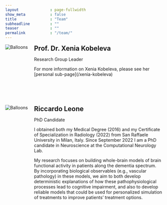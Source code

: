 ```yaml
---
layout              : page-fullwidth
show_meta           : false
title               : "Team"
subheadline         : ""
teaser              : ""
permalink           : "/team/"
---
```


<style>
@media (min-width: 500px) {
    .media {
        display: grid;
        grid-template-columns: fit-content(200px) 1fr;
        grid-template-rows:1fr auto;
        grid-template-areas:
            "image content"
            "image footer";
        grid-gap: 20px;
        margin-bottom: 4em;
    }
	
    .img {
        grid-area: image;
    }

    .content {
        grid-area: content;
    }

    .footer {
        grid-area: footer;
    }
}
</style>


<div class="media">
	<div class="img">
		<img src="https://wiki.selfhtml.org/images/f/f1/Fr%C3%BChling.png" alt="Balloons">
	</div>
	<div class="content">
		<h2 style="margin:0px;">Prof. Dr. Xenia Kobeleva</h2>
		<p>Research Group Leader</p>
		<p>For more information on Xenia Kobeleva, please see her [personal sub-page](/xenia-kobeleva)</p>
	</div>
</div>

<div class="media">
	<div class="img">
		<img src="https://wiki.selfhtml.org/images/f/f1/Fr%C3%BChling.png" alt="Balloons">
	</div>
	<div class="content">
		<h2 style="margin:0px;">Riccardo Leone</h2>
		<p>PhD Candidate</p>
		<p>I obtained both my Medical Degree (2016) and my Certificate of Specialization in Radiology (2022) from San Raffaele University in Milan, Italy. Since September 2022 I am a PhD candidate in Neuroscience at the Computational Neurology Lab.</p>
		<p>My research focuses on building whole-brain models of brain functional activity in patients along the dementia spectrum. By incorporating biological observables (e.g., vascular pathology) in these models, we aim to both develop deterministic explanations of how these pathophysiological processes lead to cognitive impairment, and also to develop reliable models that could be used for personalized simulation of treatments to improve patients’ treatment options.</p>
	</div>
</div>

